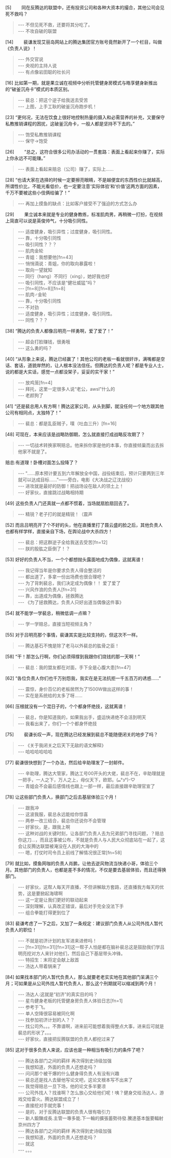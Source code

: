 
[5] 　　同在反腾达的联盟中，还有投资公司和各种大资本的撮合，其他公司会见死不救吗？
>--- 不但见死不救，还要将其分吃了。<br>
>--- 不攻自破的联盟<br>

[14] 　　裴谦发现艾丽岛网站上的腾达集团官方账号竟然新开了一个栏目，叫做《负责人说》！
>--- 外交官说<br>
>--- 央视的主持人说<br>
>--- 有点像岩田聪的社长问<br>

[16] 比如第一期，就是果立诚在视频中分析托管健身房模式与皓享健身新推出的“破釜沉舟卡”模式的本质区别。
>--- 裴总：把这个逆子给我送去受苦<br>
>--- 上图，上手工耿的破釜沉舟跑步机！<br>

[23] “更何况，无法在饮食上很好地控制热量的摄入和必需营养的补充，又要保守私教推销课程的困扰，这破釜沉舟卡，一般人都是坚持不下去的。”
>--- 饱受私教推销课程<br>
>--- 保守→饱受<br>

[26] 　　“总之，这符合很多公司办活动的一贯套路：表面上看起来你赚了，实际上你永远不可能赚。”
>--- 表面上看起来赔总（公司）赚了，实际上……<br>

[28] “也请大家在选择的时候一定要擦亮眼睛，不是越便宜的东西性价比就越高，所谓性价比，不能光看低价，也一定要注意‘实际体验’和‘价值’这两方面的因素，千万不要被这些小伎俩给骗了！”
>--- 再加上摸鱼的缺点：比如客户接受不了强迫的方式怎么办<br>

[29] 　　果立诚本来就是专业的健身教练，标准肌肉男，再稍微一打扮，在视频上简直可以说是英俊帅气，十分吸引同性。
>--- 适度健身，吸引异性；过度健身，吸引同性。<br>
>--- 靠，十分吸引同性<br>
>--- 吸引同性？？？<br>
>--- 肌肉金轮<br>
>--- 青姐：我想要他[fn=43]<br>
>--- 悄悄滴说：青姐，你的取向暴露啦！<br>
>--- 取向一望就知<br>
>--- 同行（hang）不同行（xing），她好我也好<br>
>--- 吸引同性，不应该是“健壮威猛”吗？<br>
>--- [fn=8][fn=8][fn=8]<br>
>--- 肌肉♂金轮<br>
>--- 靠，十分吸引同性<br>
>--- 不对劲<br>
>--- 适度健身，吸引异性；过度健身，吸引同性。<br>
>--- 同性？？？<br>

[38] “腾达的负责人都像吕明亮一样勇啊，爱了爱了！”
>--- 超会打脸赚钱，很勇哦<br>
>--- 这么勇的吗？<br>

[40] “从形象上来说，腾达已经赢了！其他公司的老板一看就很奸诈，满嘴都是空话、套话，道貌岸然的，让人根本没法信任。但腾达的负责人呢？都是专业人士，说的都是大实话，感觉一点都没架子，妥妥的实干家！”
>--- 放鸡笼[fn=4]<br>
>--- 拜托，这里一定很多人说“老公，awsl”什么的<br>
>--- 老颜狗了<br>

[41] “还是裴总用人有方啊！腾达这家公司，从头到脚，就没任何一个地方跟其他公司有相同点，太独特了！”
>--- 裴总：都是乱臣贼子，噗（吐血三升）[fn=16]<br>

[48] 可现在，本来应该是战略防御期，怎么就直接打成战略反攻期了？
>--- 一切战术转换家啊赔总。他来拆你家是他的本事，你直接倾巢而出去拆他家不就是了。

赔总:有道理！卧槽对面怎么投降了？<br>
>--- "……原本预计要五到六年解放全中国，战役结束后，预计只要两到三年就可以达成目标……"——旁白，电影《大决战之辽沈战役》<br>
>--- 进攻就是最好的防御！把战场设在敌人的领土上！<br>
>--- 好家伙，直接跳过战略相持期<br>

[49] 这些负责人门还真就一点都不惯着，当场就扇脸扇回去了。
>--- 精锐？老子打的就是精锐！（震声<br>

[52] 而且吕明亮开了个不好的头，他在直播里打了聂云盛的脸之后，其他负责人也都有样学样，直接亲自下场，在舆论战中大杀四方！
>--- 裴总：把这群逆子全给我送去受苦[fn=12]<br>
>--- 朕的股肱之臣倒了！？<br>

[53] 好好的负责人不当，一个个都想抛头露面地成为偶像，这就离谱！
>--- 我记得当年是你要求负责人得会整活的<br>
>--- 都出道了，多拿一份出场费也很合理吧？<br>
>--- 为了背刺裴总，我们决定成为偶像！！
爱了爱了<br>
>--- 兴风作浪的负责人[fn=31]<br>
>--- 靠，出道成为偶像，拯救腾达<br>
>--- 《为了拯救腾达，负责人只好出道当偶像这件事》<br>

[54] 就不能学一学裴总，稍微低调一点嘛？
>--- 学一学赔总，直接当短视频主角？<br>

[55] 对于吕明亮那个事情，裴谦其实是比较支持的，但这次不一样。
>--- 腾达基石不愧是除了老马以外裴总的肱骨之臣！<br>

[58] “干！那怎么行啊，你们必须得撑到我跟你们烧钱的那一天啊！”
>--- 裴总：我的盟友都在对面，手下全是心腹大患[fn=47]<br>

[62] “各位负责人你们也千万别怨我，我实在是无法抗拒一千五百万的诱惑……”
>--- 震惊，身价百亿的老板居然为了1500W做出这样的事！<br>
>--- 实在是系统给的太多了呀……<br>

[66] 压根就没有一个混日子的，个个都身怀绝技，这就离谱！
>--- 裴总，你是知道我的，如果我出手，盛运快递绝不会活到明天<br>
>--- 我看出来了，你们一个个都身怀绝技<br>

[75] 　　裴谦长叹一声，现在腾达已经发展到裴总不能随便闭关的地步了吗？
>--- 《关于我闭关之后天下无敌的语文解释》<br>
>--- 哈哈哈哈哈哈<br>

[77] 裴谦很快想到了一个办法，然后给辛助理发了一封邮件。
>--- 辛助理，腾达大管家，腾达工号00开头的大佬，裴总不在，辛助理就是一把手，一人之下，万人之上，母仪天下，欧耶。(⑉°з°)-♡<br>
>--- 青姐会不会最后感情线也跟上一部一样，最后直接跟辛助理官宣了<br>

[78] 让这些部门负责人，换部门之后去基层体验三个月！
>--- 跟我冲<br>
>--- 这波我服，裴总永远能给你惊喜<br>
>--- 两参一改三结合，裴总你还说你不会管理<br>
>--- 好家伙，是，跟我上啊<br>
>--- 这种对战的关键时刻，让各部门负责人去为兄弟部门寻找问题，？赔总你这刀…，而且这事被公布，不就是负责人与人民大众彻底站在一起了，这会让反腾达联盟被淹没在人民的大海中的<br>
>--- 嗯，打仗时司令员上前线了解情况很正常[fn=58]<br>

[79] 就比如，摸鱼网咖的负责人肖鹏，让他去逆风物流当快递小哥，体验三个月。其他部门的负责人，也都是差不多的情况，不仅是要去基层体验，而且还得换部门。
>--- 好家伙，这帮人每天开直播，不但讲解敌方套路，还直播我方每天的优势，这是要掀起海啸啊<br>
>--- 这一定是让我们更好的联动起来<br>
>--- 深刻理解，认真改正错误，最后对手完全没法下手<br>
>--- 组合拳能打得更到位了<br>

[83] 裴谦考虑了一下之后，又加了一条规定：建议部门负责人从公司外找人暂代负责人的职位！
>--- 不就是初济计划的友军进来进修吗！<br>
>--- [fn=31][fn=31][fn=31]这一帮子人怕是都在脑补裴总这是鼓励我们学吕明亮挖对方人来针对他们，然后自己下基层带头冲锋。<br>
>--- 特招生：末将定会献上敌首<br>
>--- 汤达人带着锅来了<br>

[84] 如果找本部门的人暂代负责人，那么就要老老实实地在其他部门呆满三个月；可如果是从公司外找人暂代负责人，那么这个刑期就可以缩减到两个月！
>--- 汤达人:这就是“初济”的真实目的吗？<br>
>--- 星鸟健身老板的托管健身房负责人体验日志[fn=1]<br>
>--- 参考于飞。<br>
>--- 单人空降很容易被同化啊<br>
>--- 找参加初济计划的人？？<br>
>--- 找公司外。。。不靠谱啊，进来前可能想着我得整点大事，进来后可就是裴总的形状了。。。<br>
>--- 好家伙，直接把反腾联盟的负责人都挖过来了<br>

[85] 这对于很多负责人来说，应该也是一种相当有吸引力的条件了吧？
>--- 腾达各部门之间的羁绊 再次得到史诗级加强<br>
>--- 我想知道，外面的负责人还想走吗？<br>
>--- 问问那个被干爆的什么健身得负责人有没有兴趣<br>
>--- 裴总还是找人去替他写论文吧，这论文根本写不出来了<br>
>--- 我觉得赔总一旦下场，他的论文多半要凉<br>
>--- 公司外找人？找谁啊？怎么放心交给他们呢！咦？健身交给汤达人，游戏交给雷火。腾达联盟成立了！<br>
>--- 直接挖对手就完事！<br>
>--- 是的，对于反腾达联盟的负责人很有吸引力<br>
>--- 新人鍛鍊成長.主管一專多能.下一輪的擴張蓄勢待發.騰達基本盤要輻射京州四方了<br>
>--- 腾达各部门之间的羁绊 再次得到史诗级加强<br>
>--- 我想知道，外面的负责人还想走吗？<br>
>--- 就这<br>
>--- 。。。<br>
